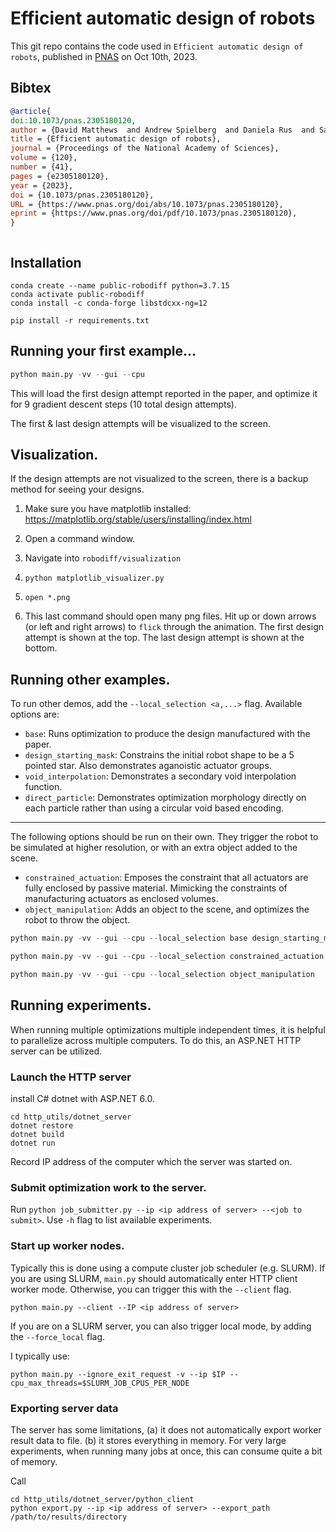 # Efficient automatic design of robots
This git repo contains the code used in `Efficient automatic design of robots`, published in [PNAS](https://www.pnas.org/doi/pdf/10.1073/pnas.2305180120) on Oct 10th, 2023.
## Bibtex
```Bibtex
@article{
doi:10.1073/pnas.2305180120,
author = {David Matthews  and Andrew Spielberg  and Daniela Rus  and Sam Kriegman  and Josh Bongard },
title = {Efficient automatic design of robots},
journal = {Proceedings of the National Academy of Sciences},
volume = {120},
number = {41},
pages = {e2305180120},
year = {2023},
doi = {10.1073/pnas.2305180120},
URL = {https://www.pnas.org/doi/abs/10.1073/pnas.2305180120},
eprint = {https://www.pnas.org/doi/pdf/10.1073/pnas.2305180120},
}



```

## Installation

```
conda create --name public-robodiff python=3.7.15
conda activate public-robodiff
conda install -c conda-forge libstdcxx-ng=12

pip install -r requirements.txt
```

## Running your first example...
```python
python main.py -vv --gui --cpu
```
This will load the first design attempt reported in the paper, and optimize it for 9 gradient descent steps (10 total design attempts).

The first & last design attempts will be visualized to the screen.

## Visualization.

If the design attempts are not visualized to the screen, there is a backup method for seeing your designs.

1. Make sure you have matplotlib installed: https://matplotlib.org/stable/users/installing/index.html

1. Open a command window.

1. Navigate into ```robodiff/visualization```

1. ```python matplotlib_visualizer.py```

1. ```open *.png```

1. This last command should open many png files. Hit up or down arrows (or left and right arrows) to `flick` through the animation. The first design attempt is shown at the top. The last design attempt is shown at the bottom.

## Running other examples.
To run other demos, add the `--local_selection <a,...>` flag.
Available options are:
* `base`: Runs optimization to produce the design manufactured with the paper.
* `design_starting_mask`: Constrains the initial robot shape to be a 5 pointed star. Also demonstrates aganoistic actuator groups.
* `void_interpolation`: Demonstrates a secondary void interpolation function.
* `direct_particle`: Demonstrates optimization morphology directly on each particle rather than using a circular void based encoding.
---
The following options should be run on their own. They trigger the robot to be simulated at higher resolution, or with an extra object added to the scene.
* `constrained_actuation`: Emposes the constraint that all actuators are fully enclosed by passive material. Mimicking the constraints of manufacturing actuators as enclosed volumes. 
* `object_manipulation`: Adds an object to the scene, and optimizes the robot to throw the object.

```python
python main.py -vv --gui --cpu --local_selection base design_starting_mask direct_particle
```
```python
python main.py -vv --gui --cpu --local_selection constrained_actuation
```
```python
python main.py -vv --gui --cpu --local_selection object_manipulation
```

## Running experiments.
When running multiple optimizations multiple independent times, it is helpful to parallelize across multiple computers. To do this, an ASP.NET HTTP server can be utilized.

### Launch the HTTP server
install C# dotnet with ASP.NET 6.0.

```
cd http_utils/dotnet_server
dotnet restore
dotnet build
dotnet run
```
Record IP address of the computer which the server was started on.

### Submit optimization work to the server.
Run `python job_submitter.py --ip <ip address of server> --<job to submit>`. Use `-h` flag to list available experiments.

### Start up worker nodes.
Typically this is done using a compute cluster job scheduler (e.g. SLURM). If you are using SLURM, `main.py` should automatically enter HTTP client worker mode.
Otherwise, you can trigger this with the `--client` flag. 

```
python main.py --client --IP <ip address of server>
```

If you are on a SLURM server, you can also trigger local mode, by adding the `--force_local` flag.

I typically use:
```
python main.py --ignore_exit_request -v --ip $IP --cpu_max_threads=$SLURM_JOB_CPUS_PER_NODE
```

### Exporting server data
The server has some limitations, 
(a) it does not automatically export worker result data to file.
(b) it stores everything in memory. For very large experiments, when running many jobs at once, this can consume quite a bit of memory.

Call
```
cd http_utils/dotnet_server/python_client
python export.py --ip <ip address of server> --export_path /path/to/results/directory
```
